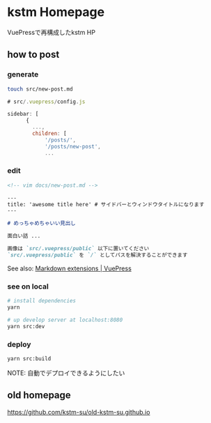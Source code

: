 # kstm Homepage
VuePressで再構成したkstm HP

## how to post

### generate

```bash
touch src/new-post.md
```

```js
# src/.vuepress/config.js

sidebar: [
      {
        ...,
        children: [
            '/posts/',
            '/posts/new-post',
            ...
```

### edit

```markdown
<!-- vim docs/new-post.md -->

---
title: 'awesome title here' # サイドバーとウィンドウタイトルになります
---

# めっちゃめちゃいい見出し

面白い話 ...

画像は `src/.vuepress/public` 以下に置いてください  
`src/.vuepress/public` を `/` としてパスを解決することができます
```

See also: [Markdown extensions | VuePress](https://v1.vuepress.vuejs.org/guide/markdown.html#markdown-extensions)

### see on local

```bash
# install dependencies
yarn

# up develop server at localhost:8080
yarn src:dev
```

### deploy

```bash
yarn src:build
```
NOTE: 自動でデプロイできるようにしたい

## old homepage
https://github.com/kstm-su/old-kstm-su.github.io
